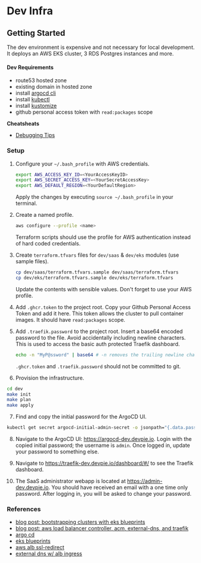 # Dev Infra

## Getting Started

The dev environment is expensive and not necessary for local development.
It deploys an AWS EKS cluster, 3 RDS Postgres instances and more.

#### Dev Requirements
- route53 hosted zone 
- existing domain in hosted zone
- install [argocd cli](https://argo-cd.readthedocs.io/en/stable/getting_started/#2-download-argo-cd-cli)
- install [kubectl](https://kubernetes.io/docs/tasks/tools/)
- install [kustomize](https://kubectl.docs.kubernetes.io/installation/kustomize/) 
- github personal access token with `read:packages` scope

__Cheatsheats__

- [Debugging Tips](/debugging.md)

### Setup
1. Configure your `~/.bash_profile` with AWS credentials.
    ```bash
    export AWS_ACCESS_KEY_ID=<YourAccessKeyID>
    export AWS_SECRET_ACCESS_KEY=<YourSecretAccessKey>
    export AWS_DEFAULT_REGION=<YourDefaultRegion>
    ```
    Apply the changes by executing `source ~/.bash_profile` in your terminal.


2. Create a named profile. 

    ```bash
    aws configure --profile <name>
    ```
   Terraform scripts should use the profile for AWS authentication instead of hard coded credentials.


3. Create `terraform.tfvars` files for `dev/saas` & `dev/eks` modules (use sample files).
    ```bash
    cp dev/saas/terraform.tfvars.sample dev/saas/terraform.tfvars
    cp dev/eks/terraform.tfvars.sample dev/eks/terraform.tfvars
    ```
    Update the contents with sensible values. Don't forget to use your AWS profile.


4. Add `.ghcr.token` to the project root. Copy your Github Personal Access Token and add it here. This token allows the cluster to 
pull container images. It should have `read:packages` scope.


5. Add `.traefik.password` to the project root. Insert a base64 encoded password to the file. Avoid accidentally including newline characters.
This is used to access the basic auth protected Traefik dashboard.
    ```bash
    echo -n "MyP@ssword" | base64 # -n removes the trailing newline character from the result
    ```
    `.ghcr.token` and `.traefik.password` should not be committed to git.


6. Provision the infrastructure.

```bash
cd dev
make init
make plan
make apply
```

7. Find and copy the initial password for the ArgoCD UI.
```bash
kubectl get secret argocd-initial-admin-secret -o jsonpath="{.data.password}" | base64 -d; echo
```

8. Navigate to the ArgoCD UI: https://argocd-dev.devpie.io. Login with the copied initial password; the username is `admin`. Once logged in, 
update your password to something else.

9. Navigate to https://traefik-dev.devpie.io/dashboard/#/ to see the Traefik dashboard.

11. The SaaS administrator webapp is located at https://admin-dev.devpie.io. You should have received an email with a one time only password. 
After logging in, you will be asked to change your password.

### References

- [blog post: bootstrapping clusters with eks blueprints](https://aws.amazon.com/blogs/containers/bootstrapping-clusters-with-eks-blueprints/)
- [blog post: aws load balancer controller, acm, external-dns, and traefik](https://revolgy.com/blog/advanced-api-routing-in-eks-with-traefik-aws-loadbalancer-controller-and-external-dns/) 
- [argo cd](https://argoproj.github.io/argo-cd/getting_started/)
- [eks blueprints](https://github.com/aws-ia/terraform-aws-eks-blueprints)
- [aws alb ssl-redirect](https://kubernetes-sigs.github.io/aws-load-balancer-controller/v2.4/guide/tasks/ssl_redirect/)
- [external dns w/ alb ingress](https://github.com/kubernetes-sigs/external-dns/blob/master/docs/tutorials/alb-ingress.md)